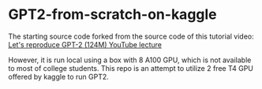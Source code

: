 # GPT2-from-scratch-on-kaggle
The starting source code forked from the source code of this tutorial video:
[Let's reproduce GPT-2 (124M) YouTube lecture](https://youtu.be/l8pRSuU81PU)

However, it is run local using a box with 8 A100 GPU, which is not available to most of college students.
This repo is an attempt to utilize 2 free T4 GPU offered by kaggle to run GPT2.
